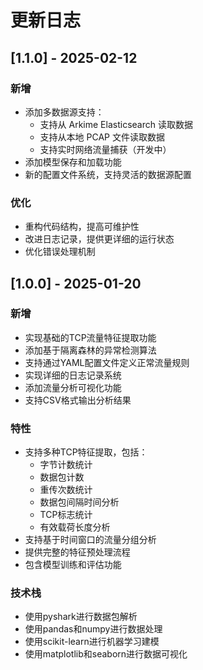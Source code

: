 # 更新日志

## [1.1.0] - 2025-02-12

### 新增
- 添加多数据源支持：
  - 支持从 Arkime Elasticsearch 读取数据
  - 支持从本地 PCAP 文件读取数据
  - 支持实时网络流量捕获（开发中）
- 添加模型保存和加载功能
- 新的配置文件系统，支持灵活的数据源配置

### 优化
- 重构代码结构，提高可维护性
- 改进日志记录，提供更详细的运行状态
- 优化错误处理机制

## [1.0.0] - 2025-01-20

### 新增
- 实现基础的TCP流量特征提取功能
- 添加基于隔离森林的异常检测算法
- 支持通过YAML配置文件定义正常流量规则
- 实现详细的日志记录系统
- 添加流量分析可视化功能
- 支持CSV格式输出分析结果

### 特性
- 支持多种TCP特征提取，包括：
  - 字节计数统计
  - 数据包计数
  - 重传次数统计
  - 数据包间隔时间分析
  - TCP标志统计
  - 有效载荷长度分析
- 支持基于时间窗口的流量分组分析
- 提供完整的特征预处理流程
- 包含模型训练和评估功能

### 技术栈
- 使用pyshark进行数据包解析
- 使用pandas和numpy进行数据处理
- 使用scikit-learn进行机器学习建模
- 使用matplotlib和seaborn进行数据可视化
